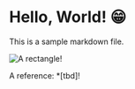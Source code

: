 # Hello, World! 😁

This is a sample markdown file.

![A rectangle!](rect.svg)

A reference: *[tbd]!
